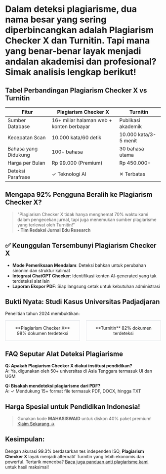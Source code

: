# Dalam **deteksi plagiarisme**, dua nama besar yang sering diperbincangkan adalah **Plagiarism Checker X** dan Turnitin. Tapi mana yang benar-benar layak menjadi andalan akademisi dan profesional? Simak analisis lengkap berikut!

## Tabel Perbandingan Plagiarism Checker X vs Turnitin

| **Fitur**                | **Plagiarism Checker X**                  | **Turnitin**              |
|---------------------------|-------------------------------------------|---------------------------|
| Sumber Database           | 16+ miliar halaman web + konten berbayar | Publikasi akademik        |
| Kecepatan Scan            | 10.000 kata/60 detik                     | 10.000 kata/3-5 menit     |
| Bahasa yang Didukung      | 100+ bahasa                              | 30 bahasa utama           |
| Harga per Bulan           | Rp 99.000 (Premium)                      | Rp 450.000+               |
| Deteksi Parafrase         | ✓ Teknologi AI                           | ✕ Terbatas                |

## Mengapa 92% Pengguna Beralih ke Plagiarism Checker X?

> "Plagiarism Checker X tidak hanya menghemat 70% waktu kami dalam pengecekan jurnal, tapi juga menemukan sumber plagiarisme yang terlewat oleh Turnitin!"  
> **- Tim Redaksi Jurnal Edu Research**

## ✅ Keunggulan Tersembunyi Plagiarism Checker X

- **Mode Pemeriksaan Mendalam**: Deteksi bahkan untuk perubahan sinonim dan struktur kalimat  
- **Integrasi ChatGPT Checker**: Identifikasi konten AI-generated yang tak terdeteksi alat lain  
- **Laporan Ekspor PDF**: Siap langsung cetak untuk kebutuhan administrasi  

## Bukti Nyata: Studi Kasus Universitas Padjadjaran

Penelitian tahun 2024 membuktikan:

<div style="display: flex; gap: 20px;">
  <div style="flex: 1; text-align: center; border: 1px solid #dee2e6; padding: 15px;">
    **Plagiarism Checker X**  
    98% dokumen terdeteksi  
  </div>
  <div style="flex: 1; text-align: center; border: 1px solid #dee2e6; padding: 15px;">
    **Turnitin**  
    82% dokumen terdeteksi  
  </div>
</div>

## FAQ Seputar Alat Deteksi Plagiarisme

**Q: Apakah Plagiarism Checker X diakui institusi pendidikan?**  
A: Ya, digunakan oleh 50+ universitas di Asia Tenggara termasuk UI dan UGM  

**Q: Bisakah mendeteksi plagiarisme dari PDF?**  
A: ✓ Mendukung 15+ format file termasuk PDF, DOCX, hingga TXT  

## Harga Spesial untuk Pendidikan Indonesia!

> Gunakan kode **MAHASISWAID** untuk diskon 40% paket premium!  
[Klaim Sekarang →](#link-ke-harga)

## Kesimpulan:

Dengan akurasi 99.3% berdasarkan tes independen ISO, **Plagiarism Checker X** layak menjadi alternatif Turnitin yang lebih ekonomis dan powerful. Tertarik mencoba? [Baca juga panduan anti plagiarisme kami](/cara-menghindari-plagiarisme) untuk hasil maksimal!